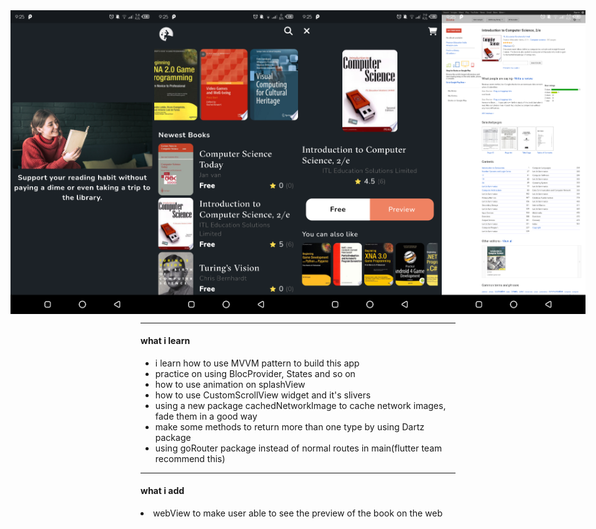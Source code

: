 <div style="display:flex; justify-content: center; align-items: center">
  <img src='demo%20screenshots/splash.png' width='230'/>
  <img src='demo%20screenshots/home.png' width='230'/>
  <img src='demo%20screenshots/details.png' width='230'/>
  <img src='demo%20screenshots/webView.png' width='230'/>
</div>

<hr/>
<h4>what i learn</h4>

<ul>
  <li>i learn how to use MVVM pattern to build this app</li>
  <li>practice on using BlocProvider, States and so on</li>
  <li>how to use animation on splashView</li>
  <li>how to use CustomScrollView widget and it's slivers</li>
  <li>using a new package cachedNetworkImage to cache network images, fade them in a good way</li>
  <li>make some methods to return more than one type by using Dartz package</li>
  <li>using goRouter package instead of normal routes in main(flutter team recommend this)</li>
</ul>

<hr/>
<h4>what i add</h4>
<li>webView to make user able to see the preview of the book on the web</li>
